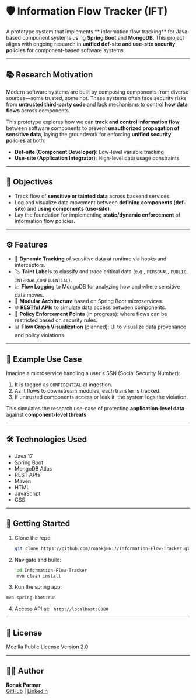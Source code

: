 # 🛡️ Information Flow Tracker (IFT)

A prototype system that implements ** information flow tracking** for Java-based component systems using **Spring Boot** and **MongoDB**. This project aligns with ongoing research in **unified def-site and use-site security policies** for component-based software systems.

---

## 📚 Research Motivation

Modern software systems are built by composing components from diverse sources—some trusted, some not. These systems often face security risks from **untrusted third-party code** and lack mechanisms to control **how data flows** across components.

This prototype explores how we can **track and control information flow** between software components to prevent **unauthorized propagation of sensitive data**, laying the groundwork for enforcing **unified security policies** at both:

- **Def-site (Component Developer)**: Low-level variable tracking
- **Use-site (Application Integrator)**: High-level data usage constraints

---

## 🎯 Objectives

- Track flow of **sensitive or tainted data** across backend services.
- Log and visualize data movement between **defining components (def-site)** and **using components (use-site)**.
- Lay the foundation for implementing **static/dynamic enforcement** of information flow policies.

---

## ⚙️ Features

- 🔄 **Dynamic Tracking** of sensitive data at runtime via hooks and interceptors.
- 🏷️ **Taint Labels** to classify and trace critical data (e.g., `PERSONAL`, `PUBLIC`, `INTERNAL`,`CONFIDENTIAL`).
- 📈 **Flow Logging** to MongoDB for analyzing how and where sensitive data moves.
- 🧠 **Modular Architecture** based on Spring Boot microservices.
- 🌐 **RESTful APIs** to simulate data access between components.
- 🧩 **Policy Enforcement Points** (in progress): where flows can be restricted based on security rules.
- 📊 **Flow Graph Visualization** (planned): UI to visualize data provenance and policy violations.

---

## 🧪 Example Use Case

Imagine a microservice handling a user's SSN (Social Security Number):

1. It is tagged as `CONFIDENTIAL` at ingestion.
2. As it flows to downstream modules, each transfer is tracked.
3. If untrusted components access or leak it, the system logs the violation.

This simulates the research use-case of protecting **application-level data** against **component-level threats**.

---

## 🛠️ Technologies Used

- Java 17
- Spring Boot
- MongoDB Atlas
- REST APIs
- Maven
- HTML
- JavaScript
- CSS

---
## 🚀 Getting Started

1. Clone the repo:

   ```bash
   git clone https://github.com/ronakj8617/Information-Flow-Tracker.git

   ```

2. Navigate and build:

```bash
    cd Information-Flow-Tracker
    mvn clean install
```

3. Run the spring app:

```bash
mvn spring-boot:run
```

4. Access API at: ``` http://localhost:8080```

---

## 📜 License

Mozilla Public License Version 2.0

---

## 🧑‍💻 Author

**Ronak Parmar**  
[GitHub](https://github.com/ronakj8617) | [LinkedIn](https://www.linkedin.com/in/ronakj8617/)
